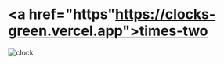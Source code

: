 # <a href="https"https://clocks-green.vercel.app">times-two</a>
![clock](https://github.com/sudo-self/times-two/assets/119916323/41292342-2cf2-4ee7-bbac-d1791c7229e9)
